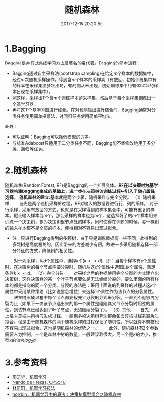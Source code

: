 ﻿---
title: 随机森林
mathjax: true
date: 2017-12-15 20:20:50
categories: 
- 机器学习
tags:
---
# 1.Bagging
Bagging是并行式集成学习方法最著名的带代表。Bagging的基本流程：
- Bagging通过自主采样法(bootstrap sampling)在给定$m$个样本的数据集中，经过$m$次随机采样操作，得到含$m$个样本的采样集（有放回，初始训练集中有的样本在采样集里多次出现，有的则从未出现，初始训练集中约有63.2%的样本出现在采样集中）。
- 照这样，采样出$T$个含$m$个训练样本的采样集，然后基于每个采样集训练出一个基学习器。
- 再将这$T$个基学习器进行结合。在对预测输出进行结合时，Bagging通常对分类任务使用简单投票法，对回归任务使用简单平均法。

此外：
- 可以证明：Bagging可以降低模型的方差。
- 与标准Adaboost只适用于二分类任务不同，Bagging能不经修改地用于多分类、回归等任务。

<!-- more --> 
# 2.随机森林
随机森林(Random Forest, RF)是Bagging的一个扩展变体。**RF在以决策树为基学习器构建Bagging集成的基础上，进一步在决策树的训练过程中引入了随机属性选择**。
**随机森林的建立**:基本就是两个步骤，随机采样与完全分裂。
（1）随机采样
　　首先是两个随机采样的过程，RF对输入的数据要进行行、列的采样。
对于行采样，采用有放回的方式，也就是在采样得到的样本集合中，可能有重复的样本。假设输入样本为$m$个，那么采样的样本也为$m$个，这选择好了的$m$个样本用来训练一个决策树，作为决策树根节点处的样本，同时使得在训练的时候，每一棵树的输入样本都不是全部的样本，使得相对不容易出现过拟合。
- 注：只进行Bagging得到的多颗树，由于只是训练数据有一些不同，故得到的多颗树是高度相关的，因此带来的方差减少有限。故进一步采用随机选择一部分特征的方式，降低树的相关性。

　　对于列采样，从$d$个属性中，选择$k$个($k << d$)，即：当每个样本有$d$个属性时，在决策树的每个节点需要分裂时，随机从这$d$个属性中选取出$k$个属性，满足条件$k << d$。
（2）完全分裂
　　对采样之后的数据使用完全分裂的方式建立出决策树，这样决策树的某一个叶子节点要么是无法继续分裂的，要么里面的所有样本的都是指向的同一个分类。分裂的办法是：采用上面说的列采样的过程从这$k$个属性中采用某种策略（比如说信息增益）来选择1个属性作为该节点的分裂属性。
　　决策树形成过程中每个节点都要按完全分裂的方式来分裂，一直到不能够再分裂为止（如果下一次该节点选出来的那一个属性是刚刚其父节点分裂时用过的属性，则该节点已经达到了叶子节点，无须继续分裂了）。
（3）其他
　　首先，以上是未剪枝决策树的生成过程，一般很多的决策树算法都会包含剪枝过程来避免过拟合。但是由于随机森林的两个随机采样的过程保证了随机性，所以就算不剪枝也不容易出现过拟合，这也是随机森林的优势之一。
　　此外，随机森林有2个参数需要人为控制，一个是森林中树的数量，一般建议取很大。另一个是$k$的大小，推荐$k$的值为$log_2d$。

# 3.参考资料
- 周志华，机器学习
- [Nando de Freitas, CPS540](https://www.youtube.com/playlist?list=PLE6Wd9FR--EdyJ5lbFl8UuGjecvVw66F6)
- [林轩田，机器学习技法](https://www.youtube.com/playlist?list=PLXVfgk9fNX2IQOYPmqjqWsNUFl2kpk1U2)
- [holybin，机器学习中的算法：决策树模型组合之随机森林](http://blog.csdn.net/holybin/article/details/25653597)


















